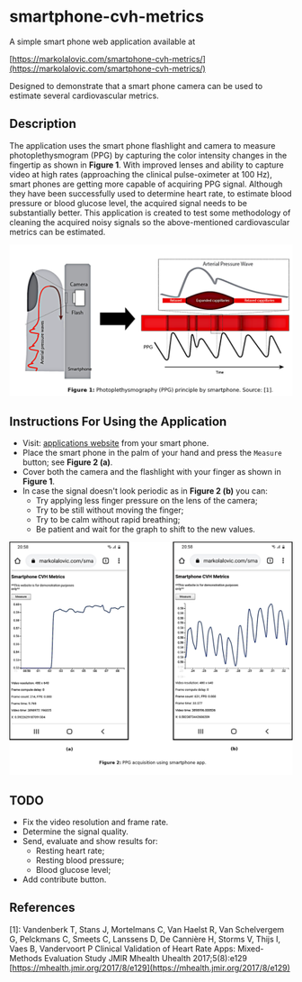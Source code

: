 # smartphone-cvh-metrics

A simple smart phone web application available at

[https://markolalovic.com/smartphone-cvh-metrics/](https://markolalovic.com/smartphone-cvh-metrics/)

Designed to demonstrate that a smart phone camera can be used to estimate several cardiovascular metrics.

## Description

The application uses the smart phone flashlight and camera to measure photoplethysmogram (PPG) by capturing the color intensity changes in the fingertip as shown in **Figure 1**. With improved lenses and ability to capture video at high rates (approaching the clinical pulse-oximeter at 100 Hz), smart phones are getting more capable of acquiring PPG signal. Although they have been successfully used to determine heart rate, to estimate blood pressure or blood glucose level, the acquired signal needs to be substantially better. This application is created to test some methodology of cleaning the acquired noisy signals so the above-mentioned cardiovascular metrics can be estimated.

<img src="figures/principle.png" alt="PPG principle by smart phone.">

## Instructions For Using the Application

- Visit: [applications website](https://markolalovic.com/smartphone-cvh-metrics/)
 from your smart phone.
- Place the smart phone in the palm of your hand and press the `Measure` button; see **Figure 2 (a)**.
- Cover both the camera and the flashlight with your finger as shown in **Figure 1**.
- In case the signal doesn't look periodic as in **Figure 2 (b)** you can:
    - Try applying less finger pressure on the lens of the camera;
    - Try to be still without moving the finger;
    - Try to be calm without rapid breathing;
    - Be patient and wait for the graph to shift to the new values.

<img src="figures/app.png" alt="PPG acquisition using smart phone app.">


## TODO
- Fix the video resolution and frame rate.
- Determine the signal quality.
- Send, evaluate and show results for:
    - Resting heart rate;
    - Resting blood pressure;
    - Blood glucose level;
- Add contribute button.

## References
[1]: Vandenberk T, Stans J, Mortelmans C, Van Haelst R, Van Schelvergem G, Pelckmans C, Smeets C, Lanssens D, De Cannière H, Storms V, Thijs I, Vaes B, Vandervoort P
Clinical Validation of Heart Rate Apps: Mixed-Methods Evaluation Study
JMIR Mhealth Uhealth 2017;5(8):e129
[https://mhealth.jmir.org/2017/8/e129](https://mhealth.jmir.org/2017/8/e129)

